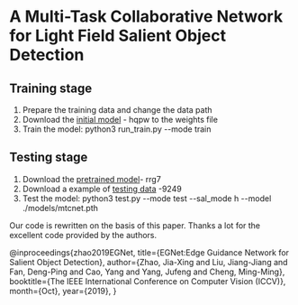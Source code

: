 # A Multi-Task Collaborative Network for Light Field Salient Object Detection

## Training stage
1. Prepare the training data and change the data path
2. Download the [initial model](https://pan.baidu.com/s/1cTkx2dbbyeT1jLSC1Uejfw) - hqpw to the weights file
3. Train the model: python3 run_train.py --mode train
## Testing stage
1. Download the [pretrained model](https://pan.baidu.com/s/13RvcOWeR3NaAs5vY2tyRRg)- rrg7
2. Download a example of [testing data](https://pan.baidu.com/s/15FrJ24Vq16yfYgjxm2FG5Q) -9249
3. Test the model: python3 test.py --mode test --sal_mode h --model ./models/mtcnet.pth





Our code is rewritten on the basis of this paper. Thanks a lot for the excellent code provided by the authors.

@inproceedings{zhao2019EGNet,
 title={EGNet:Edge Guidance Network for Salient Object Detection},
 author={Zhao, Jia-Xing and Liu, Jiang-Jiang and Fan, Deng-Ping and Cao, Yang and Yang, Jufeng and Cheng, Ming-Ming},
 booktitle={The IEEE International Conference on Computer Vision (ICCV)},
 month={Oct},
 year={2019},
}



